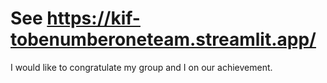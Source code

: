 # See https://kif-tobenumberoneteam.streamlit.app/
I would like to congratulate my group and I on our achievement.
